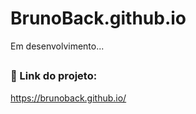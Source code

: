 # BrunoBack.github.io
Em desenvolvimento...
##
### 🔗 Link do projeto:

https://brunoback.github.io/
